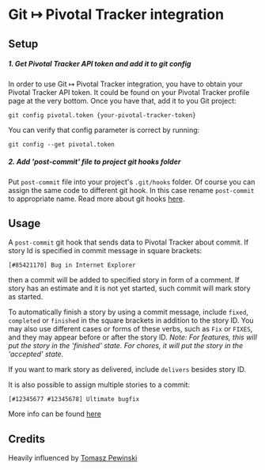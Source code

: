 # Git &#8614; Pivotal Tracker integration

## Setup

##### 1. Get Pivotal Tracker API token and add it to git config
In order to use Git &#8614; Pivotal Tracker integration, you have to obtain your Pivotal Tracker API token. It could be found on your Pivotal Tracker profile page at the very bottom. Once you have that, add it to you Git project:

    git config pivotal.token {your-pivotal-tracker-token}

You can verify that config parameter is correct by running:

    git config --get pivotal.token

##### 2. Add 'post-commit' file to project git hooks folder

Put `post-commit` file into your project's `.git/hooks` folder. Of course you can assign the same code to different git hook. In this case rename `post-commit` to appropriate name. Read more about git hooks [here](https://www.atlassian.com/git/tutorials/git-hooks).

## Usage

A `post-commit` git hook that sends data to Pivotal Tracker about commit. If story Id is specified in commit message in square brackets:

    [#85421170] Bug in Internet Explorer

then a commit will be added to specified story in form of a comment. If story has an estimate and it is not yet started, such commit will mark story as started.

To automatically finish a story by using a commit message, include `fixed`, `completed` or `finished` in the square brackets in addition to the story ID. You may also use different cases or forms of these verbs, such as `Fix` or `FIXES`, and they may appear before or after the story ID. *Note: For features, this will put the story in the 'finished' state. For chores, it will put the story in the 'accepted' state.*

If you want to mark story as delivered, include `delivers` besides story ID.

It is also possible to assign multiple stories to a commit:

    [#12345677 #12345678] Ultimate bugfix

More info can be found [here](https://www.pivotaltracker.com/help/api/rest/v5#Source_Commits)

## Credits

Heavily influenced by [Tomasz Pewinski](http://pewniak747.info/2012/04/10/pivotaltracker-git-post-receive-hook/)